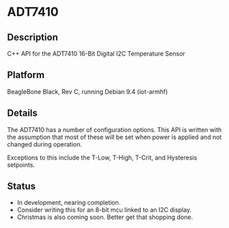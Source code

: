 # ADT7410
## Description
C++ API for the ADT7410 16-Bit Digital I2C Temperature Sensor
## Platform
BeagleBone Black, Rev C, running Debian 9.4 (iot-armhf)
## Details
The ADT7410 has a number of configuration options. This API is written
with the assumption that most of these will be set when power is applied
and not changed during operation.

Exceptions to this include the T-Low, T-High, T-Crit, and Hysteresis setpoints.
## Status
* In development, nearing completion.
* Consider writing this for an 8-bit mcu linked to an I2C display.
* Christmas is also coming soon. Better get that shopping done.
